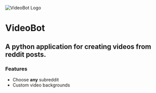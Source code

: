 
![VideoBot Logo](https://i.ibb.co/0XwdmXQ/1024px-Reddit-logo-orange-svg.png)
# VideoBot
## A python application for creating videos from reddit posts.
### Features
- Choose **any** subreddit
- Custom video backgrounds
